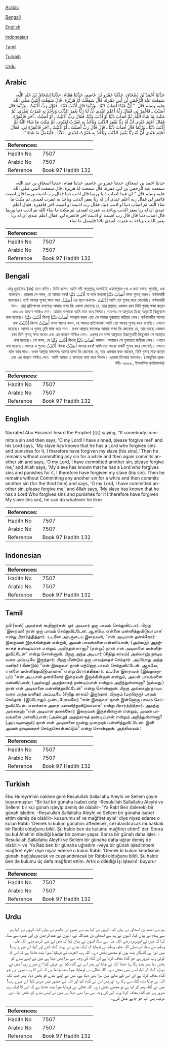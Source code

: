 [Arabic](#arabic)

[Bengali](#bengali)

[English](#english)

[Indonesian](#indonesian)

[Tamil](#tamil)

[Turkish](#turkish)

[Urdu](#urdu)

## Arabic


<div dir="rtl" lang="ar" style={{fontSize:'larger',backgroundColor:'#f8f9fa',padding:20}}>
حَدَّثَنَا أَحْمَدُ بْنُ إِسْحَاقَ، حَدَّثَنَا عَمْرُو بْنُ عَاصِمٍ، حَدَّثَنَا هَمَّامٌ، حَدَّثَنَا إِسْحَاقُ بْنُ عَبْدِ اللَّهِ، سَمِعْتُ عَبْدَ الرَّحْمَنِ بْنَ أَبِي عَمْرَةَ، قَالَ سَمِعْتُ أَبَا هُرَيْرَةَ، قَالَ سَمِعْتُ النَّبِيَّ صلى الله عليه وسلم قَالَ ‏ "‏ إِنَّ عَبْدًا أَصَابَ ذَنْبًا ـ وَرُبَّمَا قَالَ أَذْنَبَ ذَنْبًا ـ فَقَالَ رَبِّ أَذْنَبْتُ ـ وَرُبَّمَا قَالَ أَصَبْتُ ـ فَاغْفِرْ لِي فَقَالَ رَبُّهُ أَعَلِمَ عَبْدِي أَنَّ لَهُ رَبًّا يَغْفِرُ الذَّنْبَ وَيَأْخُذُ بِهِ غَفَرْتُ لِعَبْدِي‏.‏ ثُمَّ مَكَثَ مَا شَاءَ اللَّهُ، ثُمَّ أَصَابَ ذَنْبًا أَوْ أَذْنَبَ ذَنْبًا، فَقَالَ رَبِّ أَذْنَبْتُ ـ أَوْ أَصَبْتُ ـ آخَرَ فَاغْفِرْهُ‏.‏ فَقَالَ أَعَلِمَ عَبْدِي أَنَّ لَهُ رَبًّا يَغْفِرُ الذَّنْبَ وَيَأْخُذُ بِهِ غَفَرْتُ لِعَبْدِي، ثُمَّ مَكَثَ مَا شَاءَ اللَّهُ ثُمَّ أَذْنَبَ ذَنْبًا ـ وَرُبَّمَا قَالَ أَصَابَ ذَنْبًا ـ قَالَ قَالَ رَبِّ أَصَبْتُ ـ أَوْ أَذْنَبْتُ ـ آخَرَ فَاغْفِرْهُ لِي‏.‏ فَقَالَ أَعَلِمَ عَبْدِي أَنَّ لَهُ رَبًّا يَغْفِرُ الذَّنْبَ وَيَأْخُذُ بِهِ غَفَرْتُ لِعَبْدِي ـ ثَلاَثًا ـ فَلْيَعْمَلْ مَا شَاءَ ‏"‏‏.‏
</div>
<div style={{backgroundColor:'#f8f9fa',padding:20, marginBottom: 10}}><table> <thead> <tr> <th>References:</th> <th></th> </tr> </thead> <tbody><tr><td>Hadith No</td><td>7507</td></tr><tr><td>Arabic No</td><td>7507</td></tr><tr><td>Reference</td><td>Book 97 Hadith 132</td></tr></tbody></table></div>


<div dir="rtl" lang="ar" style={{fontSize:'larger',backgroundColor:'#f8f9fa',padding:20}}>
حدثنا احمد بن اسحاق، حدثنا عمرو بن عاصم، حدثنا همام، حدثنا اسحاق بن عبد الله، سمعت عبد الرحمن بن ابي عمرة، قال سمعت ابا هريرة، قال سمعت النبي صلى الله عليه وسلم قال " ان عبدا اصاب ذنبا وربما قال اذنب ذنبا فقال رب اذنبت وربما قال اصبت فاغفر لي فقال ربه اعلم عبدي ان له ربا يغفر الذنب وياخذ به غفرت لعبدي. ثم مكث ما شاء الله، ثم اصاب ذنبا او اذنب ذنبا، فقال رب اذنبت او اصبت اخر فاغفره. فقال اعلم عبدي ان له ربا يغفر الذنب وياخذ به غفرت لعبدي، ثم مكث ما شاء الله ثم اذنب ذنبا وربما قال اصاب ذنبا قال قال رب اصبت او اذنبت اخر فاغفره لي. فقال اعلم عبدي ان له ربا يغفر الذنب وياخذ به غفرت لعبدي ثلاثا فليعمل ما شاء
</div>
<div style={{backgroundColor:'#f8f9fa',padding:20, marginBottom: 10}}><table> <thead> <tr> <th>References:</th> <th></th> </tr> </thead> <tbody><tr><td>Hadith No</td><td>7507</td></tr><tr><td>Arabic No</td><td>7507</td></tr><tr><td>Reference</td><td>Book 97 Hadith 132</td></tr></tbody></table></div>

## Bengali


<div dir="rtl" lang="bn" style={{fontSize:'larger',backgroundColor:'#f8f9fa',padding:20}}>
আবূ হুরাইরাহ (রাঃ) হতে বর্ণিত। তিনি বলেন, আমি নবী সাল্লাল্লাহু আলাইহি ওয়াসাল্লাম-কে এ কথা বলতে শুনেছি, এক বান্দা গুনাহ্ করল। বর্ণনাকারী أَصَابَ ذَنْبًا না বলে কখনো أَذْنَبَ ذَنْبًا বলেছেন। তারপর সে বলল, হে আমার রবব! আমি তো গুনাহ্ করে ফেলেছি। বর্ণনাকারী أَذْنَبْتُ -এর স্থলে কখনো أَصَبْتُ বলেছেন। তাই আমার গুনাহ্ ক্ষমা করে দাও। তার প্রতিপালক বললেনঃ আমার বান্দা কি একথা জেনেছে যে, তার রয়েছে একজন রবব যিনি গুনাহ্ ক্ষমা করেন এবং এর কারণে শাস্তিও দেন। আমার বান্দাকে আমি মাফ করে দিলাম। তারপর সে আল্লাহর ইচ্ছে অনুযায়ী কিছুকাল অবস্থান করল এবং সে আবার গুনাহতে জড়িয়ে গেল। বর্ণনাকারীর সন্দেহ أَصَابَ ذَنْبًا কিংবা أَذْنَبَ ذَنْبًا বলা হয়েছে। বান্দা আবার বলল, হে আমার প্রতিপালক! আমি তো আবার গুনাহ্ করে বসেছি। এখানে أَصَبْتُ কিংবা أَذْنَبْتُ বলা হয়েছে। আমার এ গুনাহ্ তুমি মাফ করে দাও। তখন আল্লাহ্ বললেনঃ আমার বান্দা কি জেনেছে যে, তার আছে একজন রবব যিনি গুনাহ্ ক্ষমা করেন এবং এর কারণে শাস্তিও দেন। এরপর সে বান্দা আল্লাহর ইচ্ছানুযায়ী কিছুকাল সে অবস্থায় থাকল। আবারও সে গুনাহতে জড়িয়ে গেল। এখানে أَصَابَ ذَنْبًا কিংবা أَذْنَبَ ذَنْبًا বলা হয়েছে। সে বলল, হে আমার রবব! আমি তো আরো একটি গুনাহ্ করে ফেলেছি। এখানে أَصَبْتُ কিংবা أَذْنَبْتُ বলা হয়েছে। আমার এ গুনাহ্ মাফ করে দাও। তখন আল্লাহ্ বললেনঃ আমার বান্দা কি জেনেছে যে, তার একজন রবব আছেন, যিনি গুনাহ্ মাফ করেন এবং এর কারণে শাস্তিও দেন। আমি আমার এ বান্দাকে মাফ করে দিলাম। এরকম তিনবার বললেন। (আধুনিক প্রকাশনী- ৬৯৮৮, ইসলামিক ফাউন্ডেশন)
</div>
<div style={{backgroundColor:'#f8f9fa',padding:20, marginBottom: 10}}><table> <thead> <tr> <th>References:</th> <th></th> </tr> </thead> <tbody><tr><td>Hadith No</td><td>7507</td></tr><tr><td>Arabic No</td><td>7507</td></tr><tr><td>Reference</td><td>Book 97 Hadith 132</td></tr></tbody></table></div>

## English


<div dir="ltr" lang="en" style={{fontSize:'larger',backgroundColor:'#f8f9fa',padding:20}}>
Narrated Abu Huraira:I heard the Prophet (ﷺ) saying, "If somebody commits a sin and then says, 'O my Lord! I have sinned, please forgive me!' and his Lord says, 'My slave has known that he has a Lord who forgives sins and punishes for it, I therefore have forgiven my slave (his sins).' Then he remains without committing any sin for a while and then again commits another sin and says, 'O my Lord, I have committed another sin, please forgive me,' and Allah says, 'My slave has known that he has a Lord who forgives sins and punishes for it, I therefore have forgiven my slave (his sin). Then he remains without Committing any another sin for a while and then commits another sin (for the third time) and says, 'O my Lord, I have committed another sin, please forgive me,' and Allah says, 'My slave has known that he has a Lord Who forgives sins and punishes for it I therefore have forgiven My slave (his sin), he can do whatever he likes
</div>
<div style={{backgroundColor:'#f8f9fa',padding:20, marginBottom: 10}}><table> <thead> <tr> <th>References:</th> <th></th> </tr> </thead> <tbody><tr><td>Hadith No</td><td>7507</td></tr><tr><td>Arabic No</td><td>7507</td></tr><tr><td>Reference</td><td>Book 97 Hadith 132</td></tr></tbody></table></div>

## Indonesian


<div dir="ltr" lang="id" style={{fontSize:'larger',backgroundColor:'#f8f9fa',padding:20}}>

</div>
<div style={{backgroundColor:'#f8f9fa',padding:20, marginBottom: 10}}><table> <thead> <tr> <th>References:</th> <th></th> </tr> </thead> <tbody><tr><td>Hadith No</td><td>7507</td></tr><tr><td>Arabic No</td><td>7507</td></tr><tr><td>Reference</td><td>Book 97 Hadith 132</td></tr></tbody></table></div>

## Tamil


<div dir="ltr" lang="ta" style={{fontSize:'larger',backgroundColor:'#f8f9fa',padding:20}}>
நபி (ஸல்) அவர்கள் கூறினார்கள்: ஓர் அடியார் ஒரு பாவம் செய்துவிட்டார். பிறகு ‘இறைவா! நான் ஒரு பாவம் செய்துவிட்டேன். ஆகவே, என்னை மன்னித்துவிடுவாயாக’ என்று பிரார்த்தித்தார். உடனே அவருடைய இறைவன், “என் அடியான் தனக்கோர் இறைவன் இருக்கின்றான் என்றும், அவன் பாவங்களை மன்னிப்பான்; (அல்லது) அதற்காகத் தண்டிப்பான் என்றும் அறிந்துள்ளானா? (நன்று.) நான் என் அடியானை மன்னித்துவிட்டேன்” என்று சொன்னான். பிறகு அந்த அடியார் (சிறிது காலம்) அல்லாஹ் நாடிய வரை அப்படியே இருந்தார். பிறகு மீண்டும் ஒரு பாவத்தைச் செய்தார். அப்போது அந்த மனிதர் (மீண்டும்) “என் இறைவா! நான் மற்றொரு பாவம் செய்துவிட்டேன். ஆகவே, என்னை மன்னித்துவிடுவாயாக” என்று பிரார்த்தித்தார். உடனே இறைவன் (இம்முறையும்) “என் அடியான் தனக்கோர் இறைவன் இருக்கின்றான் என்றும், அவன் பாவங்களை மன்னிப்பான்; (அல்லது) அதற்காகத் தண்டிப்பான் என்றும் அறிந்துள்ளானா? (நல்லது.) நான் என் அடியானை மன்னித்துவிட்டேன்” என்று சொன்னான். பிறகு அல்லாஹ் நாடிய வரை அந்த மனிதர் அப்படியே (சிறிது காலம்) இருந்தார். பிறகும் (மற்றொரு) பாவம் செய்தார். (இப்போதும் முன்பு போலவே) “என் இறைவா! நான் இன்னொரு பாவம் செய்துவிட்டேன். எனக்காக அதை மன்னித்துவிடுவாயாக” என்று பிரார்த்தித்தார். அதற்கு அல்லாஹ் “என் அடியான் தனக்கோர் இறைவன் இருக்கின்றான் என்றும், அவன் பாவங்களை மன்னிப்பான்; (அல்லது) அதற்காகத் தண்டிப்பான் என்றும் அறிந்துள்ளானா? (அப்படியானால்) நான் என் அடியானை மூன்று முறையும் மன்னித்துவிட்டேன். இனி அவன் நாடியதைச் செய்துகொள்ளட்டும்” என்று சொன்னான். அத்தியாயம் :
</div>
<div style={{backgroundColor:'#f8f9fa',padding:20, marginBottom: 10}}><table> <thead> <tr> <th>References:</th> <th></th> </tr> </thead> <tbody><tr><td>Hadith No</td><td>7507</td></tr><tr><td>Arabic No</td><td>7507</td></tr><tr><td>Reference</td><td>Book 97 Hadith 132</td></tr></tbody></table></div>

## Turkish


<div dir="ltr" lang="tr" style={{fontSize:'larger',backgroundColor:'#f8f9fa',padding:20}}>
Ebu Hureyre'nin nakline göre Resulullah Sallallahu Aleyhi ve Sellem şöyle buyurmuştur: "Bir kul bir günaha isabet edip -Resulullah Sallallahu Aleyhi ve Sellem! bir kul günah işleyip demiş de olabilir- 'Ya Rab! Ben (bilerek) bir günah işledim. -Resulullah Sallallahu Aleyhi ve Sellem bir günaha isabet ettim demiş de olabilir- kusurumu af ve mağfiret eyle!' diye niyaz ederse o kulun Rabbi 'Demek ki kulum günahını affedecek, cezalandıracak muhakkak bir Rabbi olduğunu bildi. Şu halde ben de kulumu mağfiret ettim!' der. Sonra bu kul Allah'ın dilediği kadar bir zaman yaşar. Sonra bir günah daha işler. -Resulullah Sallallahu Aleyhi ve Sellem bir günaha daha uğrar demiş de olabilir- ve 'Ya Rab ben bir günaha uğradım -veya bir günah işledimbeni mağfiret eyle' diye niyaz ederse o kulun Rabbi 'Demek ki kulum kendisinin günahı bağışlayacak ve cezalandıracak bir Rabbi olduğunu bildi. Şu halde ben de kulumu üç defa mağfiret ettim. Artık o dilediği işi işlesin!' buyurur
</div>
<div style={{backgroundColor:'#f8f9fa',padding:20, marginBottom: 10}}><table> <thead> <tr> <th>References:</th> <th></th> </tr> </thead> <tbody><tr><td>Hadith No</td><td>7507</td></tr><tr><td>Arabic No</td><td>7507</td></tr><tr><td>Reference</td><td>Book 97 Hadith 132</td></tr></tbody></table></div>

## Urdu


<div dir="rtl" lang="ur" style={{fontSize:'larger',backgroundColor:'#f8f9fa',padding:20}}>
ہم سے احمد بن اسحاق نے بیان کیا، انہوں نے کہا ہم سے عمرو بن عاصم نے بیان کیا، انہوں نے کہا ہم سے ہمام نے بیان کیا، انہوں نے ہم سے اسحاق بن عبداللہ نے، انہوں نے عبدالرحمٰن بن ابی عمرہ سے سنا، کہا کہ میں نے ابوہریرہ رضی اللہ عنہ سے سنا، انہوں نے بیان کیا کہ میں نے نبی کریم صلی اللہ علیہ وسلم سے سنا، آپ صلی اللہ علیہ وسلم نے فرمایا کہ ایک بندے نے بہت گناہ کئے اور کہا: اے میرے رب! میں تیرا ہی گنہگار بندہ ہوں تو مجھے بخش دے۔ اللہ رب العزت نے فرمایا: میرا بندہ جانتا ہے کہ اس کا کوئی رب ضرور ہے جو گناہ معاف کرتا ہے اور گناہ کی وجہ سے سزا بھی دیتا ہے میں نے اپنے بندے کو بخش دیا پھر بندہ رکا رہا جتنا اللہ نے چاہا اور پھر اس نے گناہ کیا اور عرض کیا: اے میرے رب! میں نے دوبارہ گناہ کر لیا، اسے بھی بخش دے۔ اللہ تعالیٰ نے فرمایا: میرا بندہ جانتا ہے کہ اس کا رب ضرور ہے جو گناہ معاف کرتا ہے اور اس کے بدلے میں سزا بھی دیتا ہے، میں نے اپنے بندے کو بخش دیا۔ پھر جب تک اللہ نے چاہا بندہ گناہ سے رکا رہا اور پھر اس نے گناہ کیا اور اللہ کے حضور میں عرض کیا: اے میرے رب! میں نے گناہ پھر کر لیا ہے تو مجھے بخش دے۔ اللہ تعالیٰ نے فرمایا میرا بندہ جانتا ہے کہ اس کا ایک رب ضرور ہے جو گناہ معاف کرتا ورنہ اس کی وجہ سی سزا بھی دیتا ہے میں نے اپنے بندے کو بخش دیا۔ تین مرتبہ، پس اب جو چاہے عمل کرے۔
</div>
<div style={{backgroundColor:'#f8f9fa',padding:20, marginBottom: 10}}><table> <thead> <tr> <th>References:</th> <th></th> </tr> </thead> <tbody><tr><td>Hadith No</td><td>7507</td></tr><tr><td>Arabic No</td><td>7507</td></tr><tr><td>Reference</td><td>Book 97 Hadith 132</td></tr></tbody></table></div>